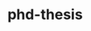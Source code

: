 ---
layout: page
hyperlink: https://drive.google.com/file/d/1RVLmalrrhL0b5cax2hJizQfqj1mFbALz/view?usp=sharing
title: phd-thesis
nav: true
---